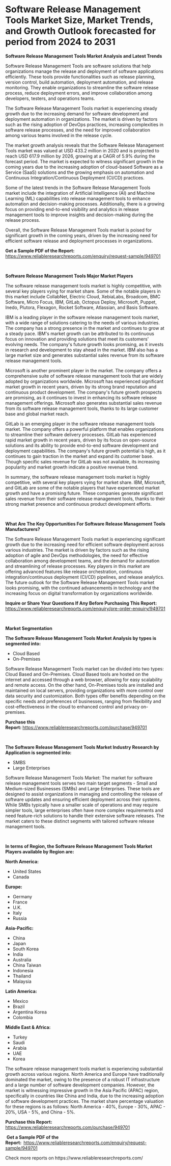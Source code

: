 <p><h1>Software Release Management Tools Market Size, Market Trends, and Growth Outlook forecasted for period from 2024 to 2031</h1></p><p><strong>Software Release Management Tools Market Analysis and Latest Trends</strong></p>
<p><p>Software Release Management Tools are software solutions that help organizations manage the release and deployment of software applications efficiently. These tools provide functionalities such as release planning, version control, build automation, deployment automation, and release monitoring. They enable organizations to streamline the software release process, reduce deployment errors, and improve collaboration among developers, testers, and operations teams.</p><p>The Software Release Management Tools market is experiencing steady growth due to the increasing demand for software development and deployment automation in organizations. The market is driven by factors such as the rising adoption of DevOps practices, increasing complexities in software release processes, and the need for improved collaboration among various teams involved in the release cycle.</p><p>The market growth analysis reveals that the Software Release Management Tools market was valued at USD 433.2 million in 2020 and is projected to reach USD 617.9 million by 2026, growing at a CAGR of 5.9% during the forecast period. The market is expected to witness significant growth in the coming years due to the increasing adoption of cloud-based Software as a Service (SaaS) solutions and the growing emphasis on automation and Continuous Integration/Continuous Deployment (CI/CD) practices.</p><p>Some of the latest trends in the Software Release Management Tools market include the integration of Artificial Intelligence (AI) and Machine Learning (ML) capabilities into release management tools to enhance automation and decision-making processes. Additionally, there is a growing focus on providing end-to-end visibility and analytics in release management tools to improve insights and decision-making during the release process.</p><p>Overall, the Software Release Management Tools market is poised for significant growth in the coming years, driven by the increasing need for efficient software release and deployment processes in organizations.</p></p>
<p><strong>Get a Sample PDF of the Report:&nbsp;</strong> <a href="https://www.reliableresearchreports.com/enquiry/request-sample/949701">https://www.reliableresearchreports.com/enquiry/request-sample/949701</a></p>
<p>&nbsp;</p>
<p><strong>Software Release Management Tools Major Market Players</strong></p>
<p><p>The software release management tools market is highly competitive, with several key players vying for market share. Some of the notable players in this market include CollabNet, Electric Cloud, XebiaLabs, Broadcom, BMC Software, Micro Focus, IBM, GitLab, Octopus Deploy, Microsoft, Puppet, Inedo, Plutora, Flexagon, Rocket Software, Atlassian, and Basis Software.</p><p>IBM is a leading player in the software release management tools market, with a wide range of solutions catering to the needs of various industries. The company has a strong presence in the market and continues to grow at a steady pace. IBM's market growth can be attributed to its continuous focus on innovation and providing solutions that meet its customers' evolving needs. The company's future growth looks promising, as it invests in research and development to stay ahead in the market. IBM also has a large market size and generates substantial sales revenue from its software release management tools.</p><p>Microsoft is another prominent player in the market. The company offers a comprehensive suite of software release management tools that are widely adopted by organizations worldwide. Microsoft has experienced significant market growth in recent years, driven by its strong brand reputation and continuous product development. The company's future growth prospects are promising, as it continues to invest in enhancing its software release management offerings. Microsoft also generates substantial sales revenue from its software release management tools, thanks to its large customer base and global market reach.</p><p>GitLab is an emerging player in the software release management tools market. The company offers a powerful platform that enables organizations to streamline their software delivery processes. GitLab has experienced rapid market growth in recent years, driven by its focus on open-source solutions and its ability to provide end-to-end software development and deployment capabilities. The company's future growth potential is high, as it continues to gain traction in the market and expand its customer base. Though specific sales revenue for GitLab was not available, its increasing popularity and market growth indicate a positive revenue trend.</p><p>In summary, the software release management tools market is highly competitive, with several key players vying for market share. IBM, Microsoft, and GitLab are some of the notable players that have experienced market growth and have a promising future. These companies generate significant sales revenue from their software release management tools, thanks to their strong market presence and continuous product development efforts.</p></p>
<p>&nbsp;</p>
<p><strong>What Are The Key Opportunities For Software Release Management Tools Manufacturers?</strong></p>
<p><p>The Software Release Management Tools market is experiencing significant growth due to the increasing need for efficient software deployment across various industries. The market is driven by factors such as the rising adoption of agile and DevOps methodologies, the need for effective collaboration among development teams, and the demand for automation and streamlining of release processes. Key players in this market are offering advanced features like release orchestration, continuous integration/continuous deployment (CI/CD) pipelines, and release analytics. The future outlook for the Software Release Management Tools market looks promising, with the continued advancements in technology and the increasing focus on digital transformation by organizations worldwide.</p></p>
<p><strong>Inquire or Share Your Questions If Any Before Purchasing This Report:</strong> <a href="https://www.reliableresearchreports.com/enquiry/pre-order-enquiry/949701">https://www.reliableresearchreports.com/enquiry/pre-order-enquiry/949701</a></p>
<p>&nbsp;</p>
<p><strong>Market Segmentation</strong></p>
<p><strong>The Software Release Management Tools Market Analysis by types is segmented into:</strong></p>
<p><ul><li>Cloud Based</li><li>On-Premises</li></ul></p>
<p><p>Software Release Management Tools market can be divided into two types: Cloud Based and On-Premises. Cloud Based tools are hosted on the internet and accessed through a web browser, allowing for easy scalability and remote access. On the other hand, On-Premises tools are installed and maintained on local servers, providing organizations with more control over data security and customization. Both types offer benefits depending on the specific needs and preferences of businesses, ranging from flexibility and cost-effectiveness in the cloud to enhanced control and privacy on-premises.</p></p>
<p><strong>Purchase this Report:&nbsp;</strong><a href="https://www.reliableresearchreports.com/purchase/949701">https://www.reliableresearchreports.com/purchase/949701</a></p>
<p>&nbsp;</p>
<p><strong>The Software Release Management Tools Market Industry Research by Application is segmented into:</strong></p>
<p><ul><li>SMBS</li><li>Large Enterprises</li></ul></p>
<p><p>Software Release Management Tools Market: The market for software release management tools serves two main target segments - Small and Medium-sized Businesses (SMBs) and Large Enterprises. These tools are designed to assist organizations in managing and controlling the release of software updates and ensuring efficient deployment across their systems. While SMBs typically have a smaller scale of operations and may require simpler tools, large enterprises often have more complex requirements and need feature-rich solutions to handle their extensive software releases. The market caters to these distinct segments with tailored software release management tools.</p></p>
<p>&nbsp;</p>
<p><strong>In terms of Region, the Software Release Management Tools Market Players available by Region are:</strong></p>
<p>
    <p> <strong> North America: </strong>
        <ul>
            <li>United States</li>
            <li>Canada</li>
        </ul>
        </p> 
    <p> <strong> Europe: </strong>
        <ul>
            <li>Germany</li>
            <li>France</li>
            <li>U.K.</li>
            <li>Italy</li>
            <li>Russia</li>
        </ul>
        </p> 
    <p> <strong> Asia-Pacific: </strong>
        <ul>
            <li>China</li>
            <li>Japan</li>
            <li>South Korea</li>
            <li>India</li>
            <li>Australia</li>
            <li>China Taiwan</li>
            <li>Indonesia</li>
            <li>Thailand</li>
            <li>Malaysia</li>
        </ul>
        </p> 
    <p> <strong> Latin America: </strong>
        <ul>
            <li>Mexico</li>
            <li>Brazil</li>
            <li>Argentina Korea</li>
            <li>Colombia</li>
        </ul>
        </p> 
    <p> <strong> Middle East & Africa: </strong>
        <ul>
            <li>Turkey</li>
            <li>Saudi</li>
            <li>Arabia</li>
            <li>UAE</li>
            <li>Korea</li>
        </ul>
    </p>
    </p>
<p><p>The software release management tools market is experiencing substantial growth across various regions. North America and Europe have traditionally dominated the market, owing to the presence of a robust IT infrastructure and a large number of software development companies. However, the market is witnessing impressive growth in the Asia Pacific (APAC) region, specifically in countries like China and India, due to the increasing adoption of software development practices. The market share percentage valuation for these regions is as follows: North America - 40%, Europe - 30%, APAC - 20%, USA - 5%, and China - 5%.</p></p>
<p><strong>Purchase this Report: </strong><a href="https://www.reliableresearchreports.com/purchase/949701">https://www.reliableresearchreports.com/purchase/949701</a></p>
<p>&nbsp;<strong>Get a Sample PDF of the Report:&nbsp;&nbsp;</strong><a href="https://www.reliableresearchreports.com/enquiry/request-sample/949701">https://www.reliableresearchreports.com/enquiry/request-sample/949701</a></p>
<p><strong></strong></p>
<p>Check more reports on https://www.reliableresearchreports.com/</p>